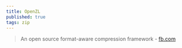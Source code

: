 ```yaml
---
title: OpenZL
published: true
tags: zip
---
```

>  An open source format-aware compression framework - [fb.com](https://news.ycombinator.com/item?id=45492803)
